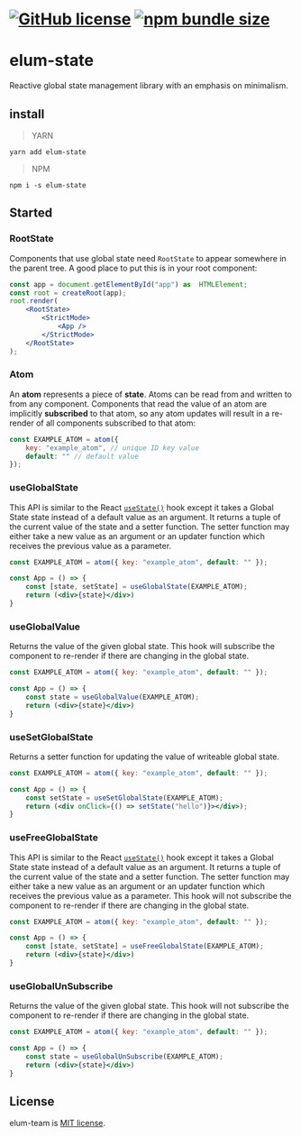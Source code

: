 # [![GitHub license](https://badgen.net/badge/license/MIT/blue)](https://github.com/GMELUM/elum-state/blob/master/LICENSE) [![npm bundle size](https://img.shields.io/bundlephobia/min/elum-state)](https://bundlephobia.com/result?p=elum-state)

# elum-state
Reactive global state management library with an emphasis on minimalism.
## install
> YARN

	yarn add elum-state
> NPM

	npm i -s elum-state

## Started
### RootState
Components that use global state need `RootState` to appear somewhere in the parent tree. A good place to put this is in your root component:
```jsx
const app = document.getElementById("app") as  HTMLElement;
const root = createRoot(app);
root.render(
	<RootState>
		<StrictMode>
			<App />
		</StrictMode>
	</RootState>
);
```

### Atom
An **atom** represents a piece of **state**. Atoms can be read from and written to from any component. Components that read the value of an atom are implicitly **subscribed** to that atom, so any atom updates will result in a re-render of all components subscribed to that atom:
```jsx
const EXAMPLE_ATOM = atom({
	key: "example_atom", // unique ID key value
	default: "" // default value
});
```

### useGlobalState
This API is similar to the React [`useState()`](https://reactjs.org/docs/hooks-reference.html#usestate) hook except it takes a Global State state instead of a default value as an argument. It returns a tuple of the current value of the state and a setter function. The setter function may either take a new value as an argument or an updater function which receives the previous value as a parameter.
```jsx
const EXAMPLE_ATOM = atom({ key: "example_atom", default: "" });

const App = () => {
	const [state, setState] = useGlobalState(EXAMPLE_ATOM);
	return (<div>{state}</div>)
}
```

### useGlobalValue
Returns the value of the given global state.
This hook will subscribe the component to re-render if there are changing in the global state.

```jsx
const EXAMPLE_ATOM = atom({ key: "example_atom", default: "" });

const App = () => {
	const state = useGlobalValue(EXAMPLE_ATOM);
	return (<div>{state}</div>)
}
```

### useSetGlobalState
Returns a setter function for updating the value of writeable global state.
```jsx
const EXAMPLE_ATOM = atom({ key: "example_atom", default: "" });

const App = () => {
	const setState = useSetGlobalState(EXAMPLE_ATOM);
	return (<div onClick={() => setState("hello")}></div>);
}
```

### useFreeGlobalState
This API is similar to the React [`useState()`](https://reactjs.org/docs/hooks-reference.html#usestate) hook except it takes a Global State state instead of a default value as an argument. It returns a tuple of the current value of the state and a setter function. The setter function may either take a new value as an argument or an updater function which receives the previous value as a parameter. This hook will not subscribe the component to re-render if there are changing in the global state.

```jsx
const EXAMPLE_ATOM = atom({ key: "example_atom", default: "" });

const App = () => {
	const [state, setState] = useFreeGlobalState(EXAMPLE_ATOM);
	return (<div>{state}</div>)
}
```

### useGlobalUnSubscribe
Returns the value of the given global state.
This hook will not subscribe the component to re-render if there are changing in the global state.
```jsx
const EXAMPLE_ATOM = atom({ key: "example_atom", default: "" });

const App = () => {
	const state = useGlobalUnSubscribe(EXAMPLE_ATOM);
	return (<div>{state}</div>)
}
```
## License
elum-team is [MIT license](./LICENSE).